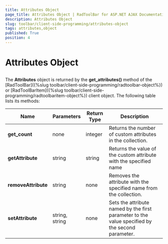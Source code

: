 ```yaml
---
title: Attributes Object
page_title: Attributes Object | RadToolBar for ASP.NET AJAX Documentation
description: Attributes Object
slug: toolbar/client-side-programming/attributes-object
tags: attributes,object
published: True
position: 4
---
```


# Attributes Object



## 

The **Attributes** object is returned by the **get_attributes()** method of the [RadToolBar]({%slug toolbar/client-side-programming/radtoolbar-object%}) or [RadToolBarItem]({%slug toolbar/client-side-programming/radtoolbaritem-object%}) client object. The following table lists its methods:


| Name | Parameters | Return Type | Description |
| ------ | ------ | ------ | ------ |
| **get_count** |none|integer|Returns the number of custom attributes in the collection.|
| **getAttribute** |string|string|Returns the value of the custom attribute with the specified name|
| **removeAttribute** |string|none|Removes the attribute with the specified name from the collection.|
| **setAttribute** |string, string|none|Sets the attribute named by the first parameter to the value specified by the second parameter.|
